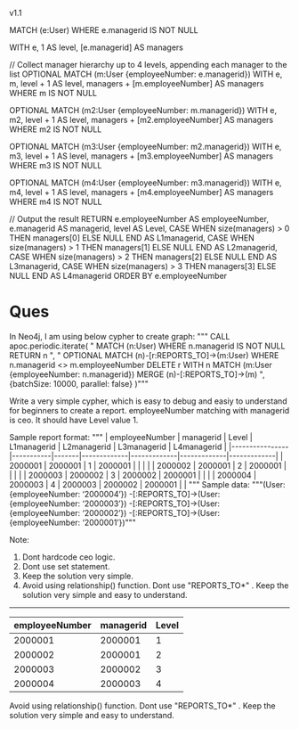 v1.1

MATCH (e:User)
WHERE e.managerid IS NOT NULL

WITH e, 1 AS level, [e.managerid] AS managers

// Collect manager hierarchy up to 4 levels, appending each manager to the list
OPTIONAL MATCH (m:User {employeeNumber: e.managerid})
WITH e, m, level + 1 AS level, managers + [m.employeeNumber] AS managers
WHERE m IS NOT NULL

OPTIONAL MATCH (m2:User {employeeNumber: m.managerid})
WITH e, m2, level + 1 AS level, managers + [m2.employeeNumber] AS managers
WHERE m2 IS NOT NULL

OPTIONAL MATCH (m3:User {employeeNumber: m2.managerid})
WITH e, m3, level + 1 AS level, managers + [m3.employeeNumber] AS managers
WHERE m3 IS NOT NULL

OPTIONAL MATCH (m4:User {employeeNumber: m3.managerid})
WITH e, m4, level + 1 AS level, managers + [m4.employeeNumber] AS managers
WHERE m4 IS NOT NULL

// Output the result
RETURN e.employeeNumber AS employeeNumber, e.managerid AS managerid,
       level AS Level,
       CASE WHEN size(managers) > 0 THEN managers[0] ELSE NULL END AS L1managerid,
       CASE WHEN size(managers) > 1 THEN managers[1] ELSE NULL END AS L2managerid,
       CASE WHEN size(managers) > 2 THEN managers[2] ELSE NULL END AS L3managerid,
       CASE WHEN size(managers) > 3 THEN managers[3] ELSE NULL END AS L4managerid
ORDER BY e.employeeNumber




# Ques

In Neo4j, I am using below cypher to create graph: """
    CALL apoc.periodic.iterate(
      "
        MATCH (n:User)
        WHERE n.managerid IS NOT NULL
        RETURN n
      ",
      "
        OPTIONAL MATCH (n)-[r:REPORTS_TO]->(m:User)
        WHERE n.managerid <> m.employeeNumber
        DELETE r
        WITH n
        MATCH (m:User {employeeNumber: n.managerid})
        MERGE (n)-[:REPORTS_TO]->(m)
      ",
      {batchSize: 10000, parallel: false}
    )"""

Write a very simple cypher, which is easy to debug and easiy to understand for beginners to create a report. employeeNumber matching with managerid is ceo. It should have Level value 1.

Sample report format:
"""
| employeeNumber | managerid | Level | L1managerid | L2managerid | L3managerid | L4managerid |
|----------------|-----------|-------|-------------|-------------|-------------|-------------|
| 2000001        | 2000001   | 1     | 2000001     |             |             |             |
| 2000002        | 2000001   | 2     | 2000001     |             |             |             |
| 2000003        | 2000002   | 3     | 2000002     | 2000001     |             |             |
| 2000004        | 2000003   | 4     | 2000003     | 2000002     | 2000001     |             |
"""
Sample data:
"""(User: {employeeNumber: ‘2000004’}) -[:REPORTS_TO]->(User: {employeeNumber: ‘2000003’}) -[:REPORTS_TO]->(User: {employeeNumber: ‘2000002’}) -[:REPORTS_TO]->(User: {employeeNumber: ‘2000001’})"""

Note: 
1. Dont hardcode ceo logic.
2. Dont use set statement.
3. Keep the solution very simple.
4. Avoid using relationship() function. Dont use "REPORTS_TO*" . Keep the solution very simple and easy to understand.


---

| employeeNumber | managerid | Level |
|----------------|-----------|-------|
| 2000001        | 2000001   | 1     |
| 2000002        | 2000001   | 2     |
| 2000003        | 2000002   | 3     |
| 2000004        | 2000003   | 4     |

Avoid using relationship() function. Dont use "REPORTS_TO*" . Keep the solution very simple and easy to understand.